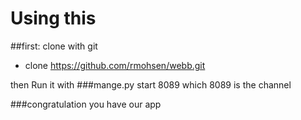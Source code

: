# Using this
##first:
clone with git

* clone https://github.com/rmohsen/webb.git

then Run it with
###mange.py start 8089
which 8089 is the channel

###congratulation you have our app